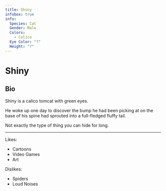 ```yaml
---
title: Shiny
infobox: true
info:
  Species: Cat
  Gender: Male
  Colors:
    - Calico
  Eye Color: "?"
  Height: "?"
---
```


Shiny
=======

## Bio

Shiny is a calico tomcat with green eyes.

He woke up one day to discover the bump he had been picking at on the base of his spine had sprouted into a full-fledged fluffy tail.

Not exactly the type of thing you can hide for long.

---

Likes:

  * Cartoons
  * Video Games
  * Art

Dislikes:

  * Spiders
  * Loud Noises
